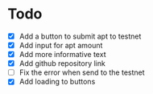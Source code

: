 # Todo
- [x] Add a button to submit apt to testnet
- [x] Add input for apt amount
- [x] Add more informative text
- [x] Add github repository link
- [ ] Fix the error when send to the testnet
- [x] Add loading to buttons
